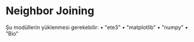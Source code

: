 # Neighbor Joining

Şu modüllerin yüklenmesi gerekebilir:
• "ete3"
• "matplotlib"
• "numpy"
• "Bio"
